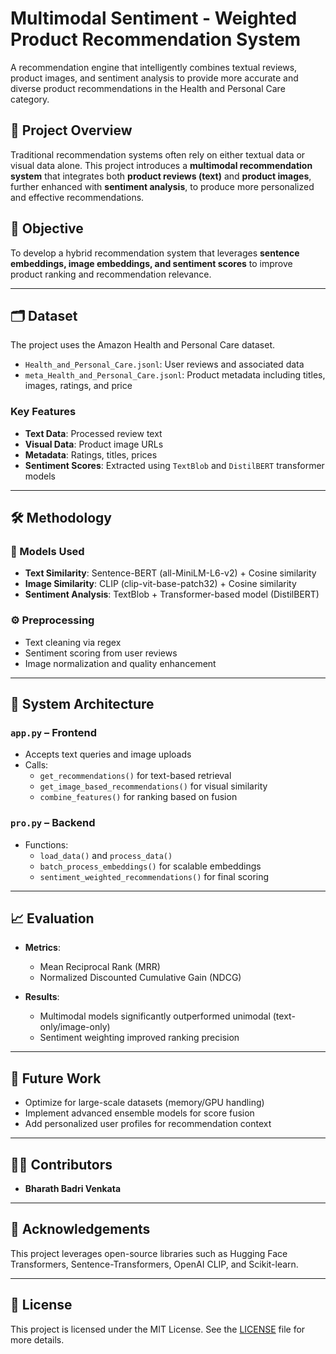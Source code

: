# Multimodal Sentiment - Weighted Product Recommendation System

A recommendation engine that intelligently combines textual reviews, product images, and sentiment analysis to provide more accurate and diverse product recommendations in the Health and Personal Care category.

## 📌 Project Overview

Traditional recommendation systems often rely on either textual data or visual data alone. This project introduces a **multimodal recommendation system** that integrates both **product reviews (text)** and **product images**, further enhanced with **sentiment analysis**, to produce more personalized and effective recommendations.

## 🎯 Objective

To develop a hybrid recommendation system that leverages **sentence embeddings, image embeddings, and sentiment scores** to improve product ranking and recommendation relevance.

---

## 🗂️ Dataset

The project uses the Amazon Health and Personal Care dataset.

- `Health_and_Personal_Care.jsonl`: User reviews and associated data
- `meta_Health_and_Personal_Care.jsonl`: Product metadata including titles, images, ratings, and price

### Key Features

- **Text Data**: Processed review text
- **Visual Data**: Product image URLs
- **Metadata**: Ratings, titles, prices
- **Sentiment Scores**: Extracted using `TextBlob` and `DistilBERT` transformer models

---

## 🛠️ Methodology

### 🧠 Models Used

- **Text Similarity**: Sentence-BERT (all-MiniLM-L6-v2) + Cosine similarity
- **Image Similarity**: CLIP (clip-vit-base-patch32) + Cosine similarity
- **Sentiment Analysis**: TextBlob + Transformer-based model (DistilBERT)

### ⚙️ Preprocessing

- Text cleaning via regex
- Sentiment scoring from user reviews
- Image normalization and quality enhancement

---

## 🧩 System Architecture

### `app.py` – Frontend

- Accepts text queries and image uploads
- Calls:
  - `get_recommendations()` for text-based retrieval
  - `get_image_based_recommendations()` for visual similarity
  - `combine_features()` for ranking based on fusion

### `pro.py` – Backend

- Functions:
  - `load_data()` and `process_data()`
  - `batch_process_embeddings()` for scalable embeddings
  - `sentiment_weighted_recommendations()` for final scoring

---

## 📈 Evaluation

- **Metrics**:
  - Mean Reciprocal Rank (MRR)
  - Normalized Discounted Cumulative Gain (NDCG)

- **Results**:
  - Multimodal models significantly outperformed unimodal (text-only/image-only)
  - Sentiment weighting improved ranking precision

---

## 🔮 Future Work

- Optimize for large-scale datasets (memory/GPU handling)
- Implement advanced ensemble models for score fusion
- Add personalized user profiles for recommendation context

---

## 🧑‍💻 Contributors

- **Bharath Badri Venkata**

---

## 📎 Acknowledgements

This project leverages open-source libraries such as Hugging Face Transformers, Sentence-Transformers, OpenAI CLIP, and Scikit-learn.

---

## 📌 License

This project is licensed under the MIT License. See the [LICENSE](LICENSE) file for more details.


